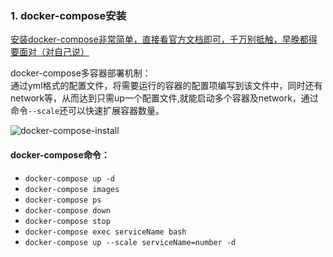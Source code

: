 ### 1. docker-compose安装  

[安装docker-compose非常简单，直接看官方文档即可，千万别抵触，早晚都得要面对（对自己说）](https://docs.docker.com/compose/install/#install-compose)  

docker-compose多容器部署机制：  
通过yml格式的配置文件，将需要运行的容器的配置项编写到该文件中，同时还有network等，从而达到只需up一个配置文件,就能启动多个容器及network，通过命令`--scale`还可以快速扩展容器数量。  

![docker-compose-install](https://github.com/momokanni/docker/blob/master/piture/dataCompose-1.png)  

#### docker-compose命令：  

* `docker-compose up -d`  
* `docker-compose images`  
* `docker-compose ps`  
* `docker-compose down`  
* `docker-compose stop`  
* `docker-compose exec serviceName bash`  
* `docker-compose up --scale serviceName=number -d`  


